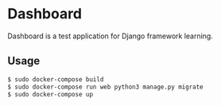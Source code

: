 Dashboard
================

Dashboard is a test application for Django framework learning.

Usage
-----

```bash
$ sudo docker-compose build
$ sudo docker-compose run web python3 manage.py migrate
$ sudo docker-compose up
```
